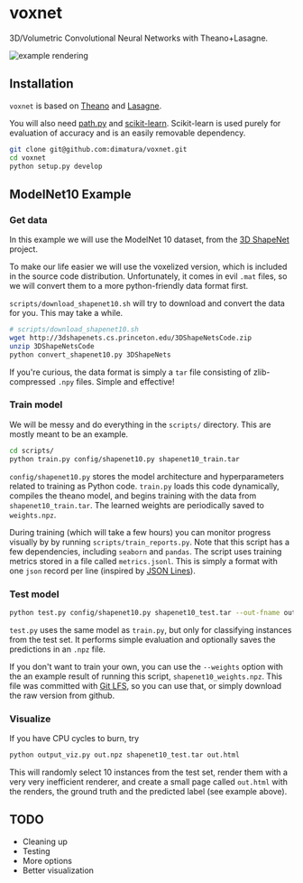 # voxnet


3D/Volumetric Convolutional Neural Networks with Theano+Lasagne.

![example rendering](https://github.com/dimatura/voxnet/blob/master/doc/instance.png)

## Installation

`voxnet` is based on [Theano](http://deeplearning.net/software/theano/) 
and [Lasagne](http://deeplearning.net/software/theano/).

You will also need [path.py](https://github.com/jaraco/path.py) and
[scikit-learn](http://scikit-learn.org/stable/). Scikit-learn
is used purely for evaluation of accuracy and is an easily removable dependency.


```sh
git clone git@github.com:dimatura/voxnet.git
cd voxnet
python setup.py develop
```


## ModelNet10 Example

### Get data 

In this example we will use the ModelNet 10 dataset, 
from the [3D ShapeNet](http://3dshapenets.cs.princeton.edu/) project.

To make our life easier we will use the voxelized version, which
is included in the source code distribution. Unfortunately,
it comes in evil `.mat` files, so we will convert them to a 
more python-friendly data format first.

`scripts/download_shapenet10.sh` will try to download and convert the data
for you. This may take a while.

```sh
# scripts/download_shapenet10.sh
wget http://3dshapenets.cs.princeton.edu/3DShapeNetsCode.zip 
unzip 3DShapeNetsCode
python convert_shapenet10.py 3DShapeNets
```

If you're curious, the data format is simply a `tar` file
consisting of zlib-compressed `.npy` files. Simple and effective!

### Train model

We will be messy and do everything in the `scripts/` directory.
This are mostly meant to be an example.


```sh
cd scripts/
python train.py config/shapenet10.py shapenet10_train.tar
```

`config/shapenet10.py` stores the model architecture
and hyperparameters related to training as Python code.
`train.py` loads this code dynamically, compiles the theano model,
and begins training with the data from `shapenet10_train.tar`.
The learned weights are periodically saved to `weights.npz`.

During training (which will take a few hours) you can monitor progress
visually by by running `scripts/train_reports.py`. Note that this script has a
few dependencies, including `seaborn` and `pandas`.  The script uses training
metrics stored in a file called `metrics.jsonl`.  This is simply a format with
one `json` record per line (inspired by [JSON Lines](http://jsonlines.org)).


### Test model

```sh
python test.py config/shapenet10.py shapenet10_test.tar --out-fname out.npz
```

`test.py` uses the same model as `train.py`, but only
for classifying instances from the test set. It performs
simple evaluation and optionally saves the predictions in an 
`.npz` file.

If you don't want to train your own, you can use the
`--weights` option with the
an example result of running this script, 
`shapenet10_weights.npz`. This file was committed with
[Git LFS](https://git-lfs.github.com/), so you
can use that, or simply download the raw version 
from github. 


### Visualize


If you have CPU cycles to burn, try

```sh
python output_viz.py out.npz shapenet10_test.tar out.html
```

This will randomly select 10 instances from the test set,
render them with a very very inefficient renderer, and create
a small page called `out.html` with the renders,
the ground truth and the predicted label (see example above).


## TODO 

* Cleaning up
* Testing
* More options
* Better visualization
